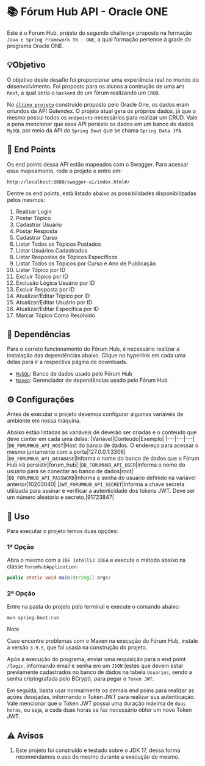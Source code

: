 # 📚 Fórum Hub API - Oracle ONE
Este é o Forum Hub, projeto do segundo challenge proposto na formação `Java e Spring Framework T6 - ONE`, a qual formação pertence à grade do programa Oracle ONE.

## 💡Objetivo
O objetivo deste desafio foi proporcionar uma experiência real no mundo do desenvolvimento. Foi proposto para os alunos a contrução de uma `API Rest`, a qual seria o `backend` de um fórum realizando um `CRUD`.

No [`último projeto`](https://github.com/gPagio/bootcamp-oracle-alura-challenge-literalura) construído proposto pelo Oracle One, os dados eram oriundos da API Gutendex. O projeto atual gera os próprios dados, já que o mesmo possui todos os `endpoints` necessários para realizar um CRUD. Vale a pena mencionar que essa API persiste os dados em um banco de dados `MySQL` por meio da API do `Spring Boot` que se chama `Spring Data JPA`.

## 📝 End Points
Os end points dessa API estão mapeados com o Swagger. Para acessar esse mapeamento, rode o projeto e entre em:

```
http://localhost:8080/swagger-ui/index.html#/
```

Dentre os end points, está listado abaixo as possibilidades disponibilizadas pelos mesmos:

1. Realizar Login
1. Postar Tópico
1. Cadastrar Usuário
1. Postar Resposta
1. Cadastrar Curso
1. Listar Todos os Tópicos Postados
1. Listar Usuários Cadastrados
1. Listar Respostas de Tópicos Específicos
1. Listar Todos os Tópicos por Curso e Ano de Publicação
1. Listar Tópico por ID
1. Excluir Tópico por ID
1. Exclusão Lógica Usuário por ID
1. Excluir Resposta por ID
1. Atualizar/Editar Tópico por ID
1. Atualizar/Editar Usuário por ID
1. Atualizar/Editar Específica por ID
1. Marcar Tópico Como Resolvido

## 📌 Dependências
Para o correto funcionamento do Fórum Hub, é necessário realizar a instalação das dependências abaixo. Clique no hyperlink em cada uma delas para ir a respectiva página de downloads.
 - [`MySQL`](https://dev.mysql.com/downloads/installer/): Banco de dados usado pelo Fórum Hub
 - [`Maven`](https://maven.apache.org/install.html): Gerenciador de dependências usado pelo Fórum Hub

## ⚙️ Configurações
Antes de executar o projeto devemos configurar algumas variáveis de ambiente em nossa máquina.

Abaixo estão listadas as variáveis de deverão ser criadas e o conteúdo que deve conter em cada uma delas:
|Variável|Conteúdo|Exemplo|
|---|---|---|
|`DB_FORUMHUB_API_HOST`|Host do banco de dados. O endereço para acessar o mesmo juntamente com a porta|127.0.0.1:3306|
|`DB_FORUMHUB_API_DATABASE`|Informa o nome do banco de dados que o Fórum Hub irá persistir|forum_hub|
|`DB_FORUMHUB_API_USER`|Informa o nome do usuário para se conectar ao banco de dados|root|
|`DB_FORUMHUB_API_PASSWORD`|Informa a senha do usuário definido na variável anterior|10203040|
|`JWT_FORUMHUB_API_SECRET`|Informa a chave secreta utilizada para assinar e verificar a autenticidade dos tokens JWT. Deve ser um número aleatório e secreto.|91723847|

## 🚀 Uso
Para executar o projeto temos duas opções:

### 1ª Opção
Abra o mesmo com a `IDE IntelliJ IDEA` e execute o método abaixo na classe `ForumhubApplication`:

``` Java
public static void main(String[] args)
```


### 2ª Opção
Entre na pasta do projeto pelo terminal e execute o comando abaixo:

```
mvn spring-boot:run
```
> [!NOTE]
> Caso encontre problemas com o Maven na execução do Fórum Hub, instale a versão `3.9.5`, que foi usada na construção do projeto.

Após a execução do programa, enviar uma requisição para o end point `/login`, informando email e senha em um `JSON` (estes que devem estar previamente cadastrados no banco de dados na tabela `Usuarios`, sendo a senha criptografada pelo BCrypt), para pegar o `Token JWT`.

Em seguida, basta usar normalmente os demais end poins para realizar as ações desejadas, informando o Token JWT para realizar sua autenticação. Vale mencionar que o Token JWT possui uma duração máxima de `duas horas`, ou seja, a cada duas horas se faz necessário obter um novo Token JWT.

## ⚠️ Avisos
1. Este projeto foi construído e testado sobre o JDK 17, dessa forma recomendamos o uso do mesmo durante a execução do mesmo.
